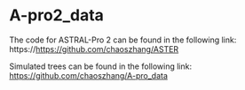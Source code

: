 # A-pro2_data

The code for ASTRAL-Pro 2 can be found in the following link: https://https://github.com/chaoszhang/ASTER

Simulated trees can be found in the following link: https://github.com/chaoszhang/A-pro_data
